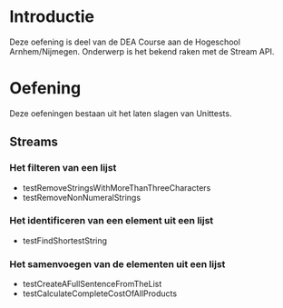 # Introductie

Deze oefening is deel van de DEA Course aan de Hogeschool Arnhem/Nijmegen. 
Onderwerp is het bekend raken met de Stream API.

# Oefening

Deze oefeningen bestaan uit het laten slagen van Unittests. 

## Streams

### Het filteren van een lijst
 * testRemoveStringsWithMoreThanThreeCharacters
 * testRemoveNonNumeralStrings

### Het identificeren van een element uit een lijst
 * testFindShortestString

### Het samenvoegen van de elementen uit een lijst
 * testCreateAFullSentenceFromTheList
 * testCalculateCompleteCostOfAllProducts
